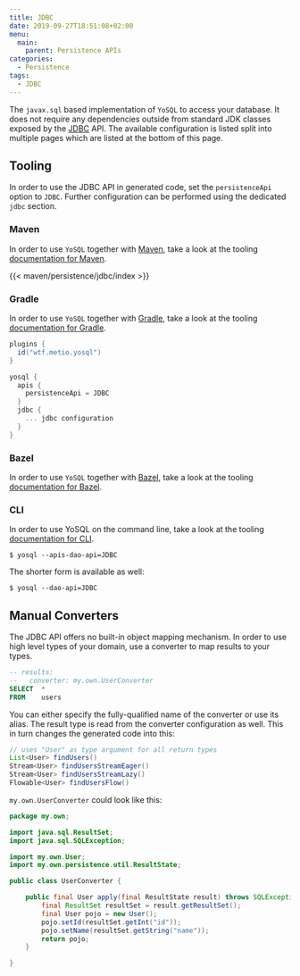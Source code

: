 ```yaml
---
title: JDBC
date: 2019-09-27T18:51:08+02:00
menu:
  main:
    parent: Persistence APIs
categories:
  - Persistence
tags:
  - JDBC
---
```


The `javax.sql` based implementation of `YoSQL` to access your database. It does not require any dependencies outside from standard JDK classes exposed by the [JDBC](https://en.wikipedia.org/wiki/Java_Database_Connectivity) API. The available configuration is listed split into multiple pages which are listed at the bottom of this page.

## Tooling

In order to use the JDBC API in generated code, set the `persistenceApi` option to `JDBC`. Further configuration can be performed using the dedicated `jdbc` section.

### Maven

In order to use `YoSQL` together with [Maven](https://maven.apache.org/), take a look at the tooling [documentation
for Maven](/tooling/maven/).

{{< maven/persistence/jdbc/index >}}

### Gradle

In order to use `YoSQL` together with [Gradle](https://gradle.org/), take a look at the tooling [documentation for Gradle](/tooling/gradle/).

```groovy
plugins {
  id("wtf.metio.yosql")
}

yosql {
  apis {
    persistenceApi = JDBC
  }
  jdbc {
    ... jdbc configuration
  }
}
```

### Bazel

In order to use `YoSQL` together with [Bazel](https://bazel.build/), take a look at the tooling [documentation for
Bazel](/tooling/bazel/).

### CLI

In order to use YoSQL on the command line, take a look at the tooling [documentation for CLI](/tooling/cli/).

```shell
$ yosql --apis-dao-api=JDBC
```

The shorter form is available as well:

```shell
$ yosql --dao-api=JDBC
```

## Manual Converters

The JDBC API offers no built-in object mapping mechanism. In order to use high level types of your domain, use a converter to map results to your types.

```sql
-- results:
--   converter: my.own.UserConverter
SELECT  *
FROM    users
```

You can either specify the fully-qualified name of the converter or use its alias. The result type is read from the converter configuration as well. This in turn changes the generated code into this:

```java
// uses "User" as type argument for all return types
List<User> findUsers()
Stream<User> findUsersStreamEager()
Stream<User> findUsersStreamLazy()
Flowable<User> findUsersFlow()
```

`my.own.UserConverter` could look like this:

```java
package my.own;

import java.sql.ResultSet;
import java.sql.SQLException;

import my.own.User;
import my.own.persistence.util.ResultState;

public class UserConverter {

    public final User apply(final ResultState result) throws SQLException {
        final ResultSet resultSet = result.getResultSet();
        final User pojo = new User();
        pojo.setId(resultSet.getInt("id"));
        pojo.setName(resultSet.getString("name"));
        return pojo;
    }

}
```

